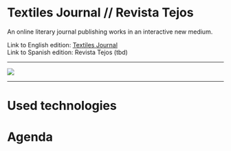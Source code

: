 # Textiles Journal // Revista Tejos
An online literary journal publishing works in an interactive new medium.

Link to English edition: [Textiles Journal](textilesjournal.herokuapp.com)<br>
Link to Spanish edition: Revista Tejos (tbd)

<hr>
<a href="https://heroku.com/deploy">
  <img src="https://www.herokucdn.com/deploy/button.svg">
</a>
<hr>

# Used technologies

# Agenda
